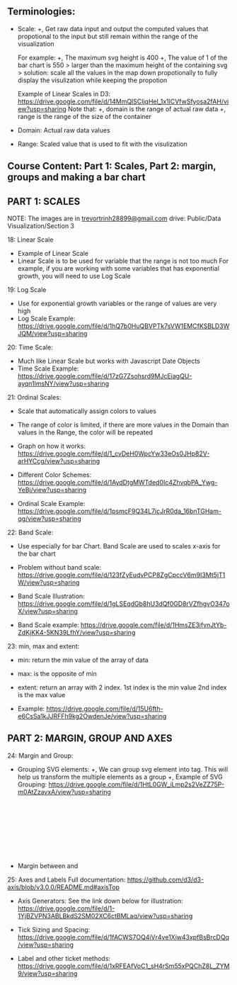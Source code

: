 ## Terminologies:

- Scale:
  +, Get raw data input and output the computed values that
  propotional to the input but still remain within the range of the visualization

  For example:
  +, The maximum svg height is 400
  +, The value of 1 of the bar chart is 550 > larger than the maximum
  height of the containing svg > solution: scale all the values in the map down propotionally
  to fully display the visulization while keeping the propotion

  Example of Linear Scales in D3: https://drive.google.com/file/d/14MmQlSCIjqHel_1x1lCVfwSfyosa2fAH/view?usp=sharing
  Note that:
  +, domain is the range of actual raw data
  +, range is the range of the size of the container

- Domain: Actual raw data values
- Range: Scaled value that is used to fit with the visulization

## Course Content: Part 1: Scales, Part 2: margin, groups and making a bar chart

## PART 1: SCALES

NOTE: The images are in trevortrinh28899@gmail.com drive: Public/Data Visualization/Section 3

18: Linear Scale

- Example of Linear Scale
- Linear Scale is to be used for variable that the range is not too much
  For example, if you are working with some variables that has exponential growth, you will
  need to use Log Scale

19: Log Scale

- Use for exponential growth variables or the range of values are very high
- Log Scale Example:
  https://drive.google.com/file/d/1hQ7b0HuQBVPTk7sVW1EMCfKSBLD3WJQM/view?usp=sharing

20: Time Scale:

- Much like Linear Scale but works with Javascript Date Objects
- Time Scale Example:
  https://drive.google.com/file/d/17zG7Zsohsrd9MJcEiagQU-ayqn1lmsNY/view?usp=sharing

21: Ordinal Scales:

- Scale that automatically assign colors to values
- The range of color is limited, if there are more values in the Domain than
  values in the Range, the color will be repeated

- Graph on how it works:
  https://drive.google.com/file/d/1_cvDeH0WpcYw33eOs0JHp82V-arHYCcg/view?usp=sharing
- Different Color Schemes:
  https://drive.google.com/file/d/1AydDtgMWTded0Ic4ZhvqbPA_Ywg-YeBj/view?usp=sharing
- Ordinal Scale Example:
  https://drive.google.com/file/d/1psmcF9Q34L7icJrR0da_16bnTGHam-qg/view?usp=sharing

22: Band Scale:

- Use especially for bar Chart. Band Scale are used to scales x-axis for the bar chart

- Problem without band scale:
  https://drive.google.com/file/d/123fZyEudvPCP8ZgCpccV6m9I3Mt5jT1W/view?usp=sharing
- Band Scale Illustration:
  https://drive.google.com/file/d/1gLSEqdGb8hU3dQf0GD8rVZfhgvO347oX/view?usp=sharing
- Band Scale example:
  https://drive.google.com/file/d/1HmsZE3ifvnJtYb-ZdKjKK4-5KN39LfhY/view?usp=sharing

23: min, max and extent:

- min: return the min value of the array of data
- max: is the opposite of min
- extent: return an array with 2 index. 1st index is the min value
  2nd index is the max value

- Example:
  https://drive.google.com/file/d/15U6fth-e6CsSa1kJJRFFh9kg2OwdenJe/view?usp=sharing

## PART 2: MARGIN, GROUP AND AXES

24: Margin and Group:

- Grouping SVG elements:
  +, We can group svg element into <g> tag. This will help us transform the multiple elements
  as a group
  +, Example of SVG Grouping:
  https://drive.google.com/file/d/1HtL0GW_iLmp2s2VeZZ75P-m0AtZzavxA/view?usp=sharing

- Margin between <g> and <svg>
  +, Illustration:
  https://drive.google.com/file/d/1DNFREOf4D1AlN0Em0BAidsXxZTzfNOAG/view?usp=sharing

25: Axes and Labels
Full documentation: https://github.com/d3/d3-axis/blob/v3.0.0/README.md#axisTop

- Axis Generators:
  See the link down below for illustration:
  https://drive.google.com/file/d/1-1YjBZVPN3ABLBkdS2SM02XC6ctBMLaq/view?usp=sharing

- Tick Sizing and Spacing:
  https://drive.google.com/file/d/1fACWS7OQ4iVr4ve1Xiw43xpfBsBrcDQq/view?usp=sharing

- Label and other ticket methods:
  https://drive.google.com/file/d/1xRFEAfVoC1_sH4rSm55xPQChZ8L_ZYM9/view?usp=sharing
